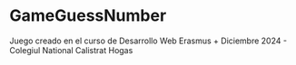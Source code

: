 # GameGuessNumber
Juego creado en el curso de Desarrollo Web Erasmus + Diciembre 2024 - Colegiul National Calistrat Hogas
